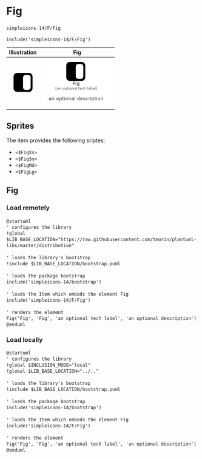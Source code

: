# Fig


```text
simpleicons-14/F/Fig
```

```text
include('simpleicons-14/F/Fig')
```



| Illustration | Fig |
| :---: | :---: |
| ![illustration for Illustration](../../simpleicons-14/F/Fig.png) | ![illustration for Fig](../../simpleicons-14/F/Fig.Local.png) |



## Sprites
The item provides the following sriptes:

- `<$FigXs>`
- `<$FigSm>`
- `<$FigMd>`
- `<$FigLg>`





## Fig

### Load remotely
```plantuml
@startuml
' configures the library
!global $LIB_BASE_LOCATION="https://raw.githubusercontent.com/tmorin/plantuml-libs/master/distribution"

' loads the library's bootstrap
!include $LIB_BASE_LOCATION/bootstrap.puml

' loads the package bootstrap
include('simpleicons-14/bootstrap')

' loads the Item which embeds the element Fig
include('simpleicons-14/F/Fig')

' renders the element
Fig('Fig', 'Fig', 'an optional tech label', 'an optional description')
@enduml
```

### Load locally
```plantuml
@startuml
' configures the library
!global $INCLUSION_MODE="local"
!global $LIB_BASE_LOCATION="../.."

' loads the library's bootstrap
!include $LIB_BASE_LOCATION/bootstrap.puml

' loads the package bootstrap
include('simpleicons-14/bootstrap')

' loads the Item which embeds the element Fig
include('simpleicons-14/F/Fig')

' renders the element
Fig('Fig', 'Fig', 'an optional tech label', 'an optional description')
@enduml
```

